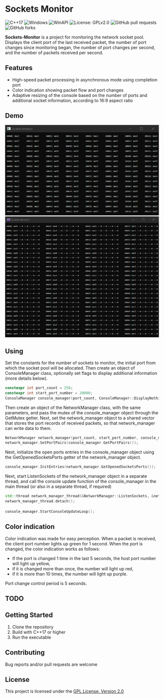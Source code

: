# Sockets Monitor

![C++17](https://img.shields.io/badge/C%2B%2B-17-blue.svg)
![Windows](https://img.shields.io/badge/Platform-Windows-blue.svg)
![WinAPI](https://img.shields.io/badge/Tech-WinAPI-orange.svg)
![License: GPLv2.0](https://img.shields.io/badge/License-GPLv2.0-yellow.svg)
![GitHub pull requests](https://img.shields.io/github/issues-pr/StupNum/Sockets-Monitor)
![GitHub forks](https://img.shields.io/github/forks/StupNum/Sockets-Monitor?style=social)

**Sockets-Monitor** is a project for monitoring the network socket pool. Displays the client port of the last received packet, the number of port changes since monitoring began, the number of port changes per second, and the number of packets received per second.

## Features
- High-speed packet processing in asynchronous mode using completion port
- Color indication showing packet flow and port changes
- Adaptive resizing of the console based on the number of ports and additional socket information, according to 16:9 aspect ratio

## Demo
![Demo gif display nothing](docs/demo_display_nothing.gif)
![Demo gif display all](docs/demo_display_all.gif)

## Using
Set the constants for the number of sockets to monitor, the initial port from which the socket pool will be allocated. Then create an object of ConsoleManager class, optionally set flags to display additional information (more details below). 

```cpp
constexpr int port_count = 256;
constexpr int start_port_number = 20000;
ConsoleManager console_manager(port_count, ConsoleManager::DisplayNothing);
```

 Then create an object of the NetworkManager class, with the same parameters, and pass the mutex of the console_manager object through the GetMutex getter. Next, set the network_manager object to a shared vector that stores the port records of received packets, so that network_manager can write data to them.
```cpp
NetworkManager network_manager(port_count, start_port_number, console_manager.GetMutex());
network_manager.SetPortPairs(console_manager.GetPortPairs());
```

Next, initialize the open ports entries in the console_manager object using the GetOpenedSocketsPorts getter of the network_manager object.
```cpp
console_manager.InitEntries(network_manager.GetOpenedSocketsPorts());
```

Next, start ListenSockets of the network_manager object in a separate thread, and call the console update function of the console_manager in the main thread (or also in a separate thread, if required)
```cpp
std::thread network_manager_thread(&NetworkManager::ListenSockets, &network_manager);
network_manager_thread.detach();

console_manager.StartConsoleUpdateLoop();
```

## Color indication
Color indication was made for easy perception. When a packet is received, the client port number lights up green for 1 second. When the port is changed, the color indication works as follows: 
* If the port is changed 1 time in the last 5 seconds, the host port number will light up yellow,
* if it is changed more than once, the number will light up red,
* if it is more than 10 times, the number will light up purple.

Port change control period is 5 seconds.

## TODO

## Getting Started
1. Clone the repository
2. Build with C++17 or higher
3. Run the executable

## Contributing
Bug reports and/or pull requests are welcome

## License
This project is licensed under the [GPL License, Version 2.0](https://opensource.org/license/gpl-2-0)
